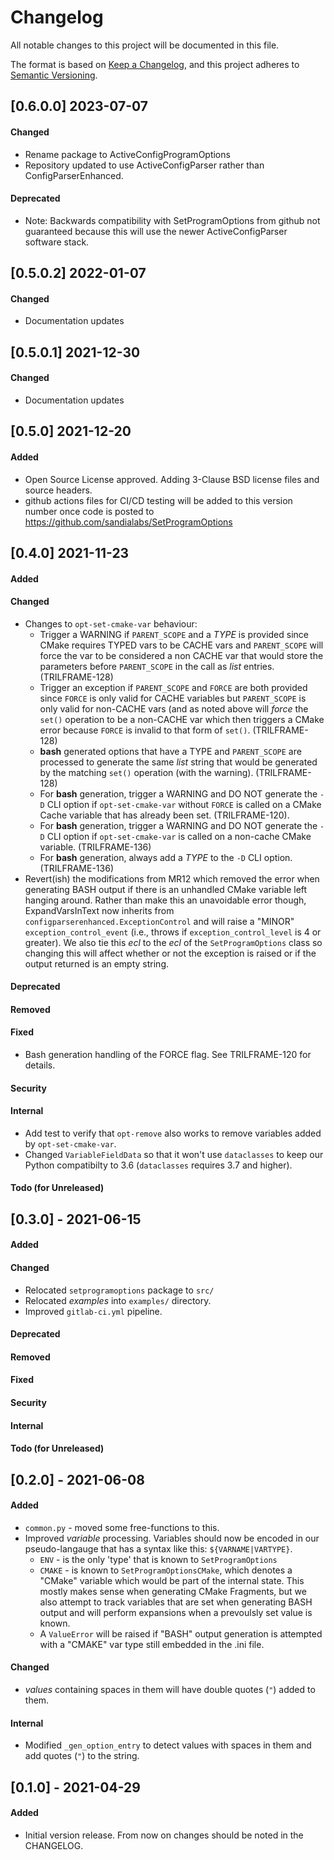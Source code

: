 Changelog
=========
All notable changes to this project will be documented in this file.

The format is based on [Keep a Changelog](https://keepachangelog.com/en/1.0.0/),
and this project adheres to [Semantic Versioning](https://semver.org/spec/v2.0.0.html).

<!--
## [X.Y.Z] - YYYY-MM-DD or [Unreleased]
#### Added
#### Changed
#### Deprecated
#### Removed
#### Fixed
#### Security
#### Internal
#### Todo (for Unreleased)
-->



## [0.6.0.0] 2023-07-07
#### Changed
- Rename package to ActiveConfigProgramOptions
- Repository updated to use ActiveConfigParser rather than ConfigParserEnhanced.
#### Deprecated
- Note: Backwards compatibility with SetProgramOptions from github not guaranteed
  because this will use the newer ActiveConfigParser software stack.



## [0.5.0.2] 2022-01-07
#### Changed
- Documentation updates



## [0.5.0.1] 2021-12-30
#### Changed
- Documentation updates



## [0.5.0] 2021-12-20
#### Added
- Open Source License approved. Adding 3-Clause BSD license files and
  source headers.
- github actions files for CI/CD testing will be added to this version
  number once code is posted to https://github.com/sandialabs/SetProgramOptions



## [0.4.0] 2021-11-23
#### Added
#### Changed
- Changes to `opt-set-cmake-var` behaviour:
  - Trigger a WARNING if `PARENT_SCOPE` and a _TYPE_ is provided since CMake
    requires TYPED vars to be CACHE vars and `PARENT_SCOPE` will force the
    var to be considered a non CACHE var that would store the parameters
    before `PARENT_SCOPE` in the call as _list_ entries. (TRILFRAME-128)
  - Trigger an exception if `PARENT_SCOPE` and `FORCE` are both provided since
    `FORCE` is only valid for CACHE variables but `PARENT_SCOPE` is only valid
    for non-CACHE vars (and as noted above will _force_ the `set()` operation
    to be a non-CACHE var which then triggers a CMake error because `FORCE` is
    invalid to that form of `set()`. (TRILFRAME-128)
  - **bash** generated options that have a TYPE and `PARENT_SCOPE` are processed
    to generate the same _list_ string that would be generated by the matching
    `set()` operation (with the warning). (TRILFRAME-128)
  - For **bash** generation, trigger a WARNING and DO NOT generate the `-D` CLI option
    if `opt-set-cmake-var` without `FORCE` is called on a CMake Cache variable that has
    already been set. (TRILFRAME-120).
  - For **bash** generation, trigger a WARNING and DO NOT generate the `-D` CLI option
    if `opt-set-cmake-var` is called on a non-cache CMake variable. (TRILFRAME-136)
  - For **bash** generation, always add a _TYPE_ to the `-D` CLI option. (TRILFRAME-136)
- Revert(ish) the modifications from MR12 which removed the error when generating
  BASH output if there is an unhandled CMake variable left hanging around.
  Rather than make this an unavoidable error though, ExpandVarsInText now inherits
  from `configparserenhanced.ExceptionControl` and will raise a "MINOR"
  `exception_control_event` (i.e., throws if `exception_control_level` is 4 or greater).
  We also tie this _ecl_ to the _ecl_ of the `SetProgramOptions` class so changing this
  will affect whether or not the exception is raised or if the output returned is an
  empty string.
#### Deprecated
#### Removed
#### Fixed
- Bash generation handling of the FORCE flag. See TRILFRAME-120 for details.
#### Security
#### Internal
- Add test to verify that `opt-remove` also works to remove variables added
  by `opt-set-cmake-var`.
- Changed `VariableFieldData` so that it won't use `dataclasses` to keep our
  Python compatibilty to 3.6 (`dataclasses` requires 3.7 and higher).
#### Todo (for Unreleased)



## [0.3.0] - 2021-06-15
#### Added
#### Changed
- Relocated `setprogramoptions` package to `src/`
- Relocated _examples_ into `examples/` directory.
- Improved `gitlab-ci.yml` pipeline.
#### Deprecated
#### Removed
#### Fixed
#### Security
#### Internal
#### Todo (for Unreleased)



## [0.2.0] - 2021-06-08
#### Added
- `common.py` - moved some free-functions to this.
- Improved *variable* processing. Variables should now be encoded in our pseudo-langauge
  that has a syntax like this: `${VARNAME|VARTYPE}`.
  - `ENV` - is the only 'type' that is known to `SetProgramOptions`
  - `CMAKE` - is known to `SetProgramOptionsCMake`, which denotes a "CMake" variable
    which would be part of the internal state. This mostly makes sense when generating
    CMake Fragments, but we also attempt to track variables that are set when generating
    BASH output and will perform expansions when a prevoulsly set value is known.
  - A `ValueError` will be raised if "BASH" output generation is attempted with a "CMAKE"
    var type still embedded in the .ini file.
#### Changed
- _values_ containing spaces in them will have double quotes (`"`) added to them.
#### Internal
- Modified `_gen_option_entry` to detect values with spaces in them and add quotes (`"`) to the string.



## [0.1.0] - 2021-04-29
#### Added
- Initial version release. From now on changes should be noted in the
  CHANGELOG.
